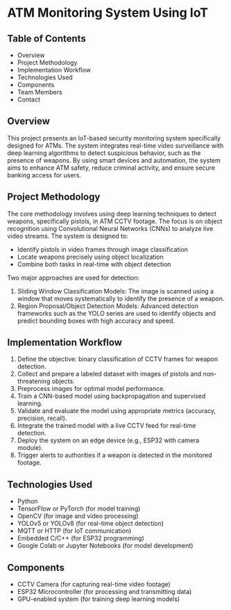 # ATM Monitoring System Using IoT

## Table of Contents

- Overview
- Project Methodology
- Implementation Workflow
- Technologies Used
- Components
- Team Members
- Contact

## Overview

This project presents an IoT-based security monitoring system specifically designed for ATMs. The system integrates real-time video surveillance with deep learning algorithms to detect suspicious behavior, such as the presence of weapons. By using smart devices and automation, the system aims to enhance ATM safety, reduce criminal activity, and ensure secure banking access for users.

## Project Methodology

The core methodology involves using deep learning techniques to detect weapons, specifically pistols, in ATM CCTV footage. The focus is on object recognition using Convolutional Neural Networks (CNNs) to analyze live video streams. The system is designed to:

- Identify pistols in video frames through image classification
- Locate weapons precisely using object localization
- Combine both tasks in real-time with object detection

Two major approaches are used for detection:

1. Sliding Window Classification Models: The image is scanned using a window that moves systematically to identify the presence of a weapon.
2. Region Proposal/Object Detection Models: Advanced detection frameworks such as the YOLO series are used to identify objects and predict bounding boxes with high accuracy and speed.

## Implementation Workflow

1. Define the objective: binary classification of CCTV frames for weapon detection.
2. Collect and prepare a labeled dataset with images of pistols and non-threatening objects.
3. Preprocess images for optimal model performance.
4. Train a CNN-based model using backpropagation and supervised learning.
5. Validate and evaluate the model using appropriate metrics (accuracy, precision, recall).
6. Integrate the trained model with a live CCTV feed for real-time detection.
7. Deploy the system on an edge device (e.g., ESP32 with camera module).
8. Trigger alerts to authorities if a weapon is detected in the monitored footage.

## Technologies Used

- Python
- TensorFlow or PyTorch (for model training)
- OpenCV (for image and video processing)
- YOLOv5 or YOLOv8 (for real-time object detection)
- MQTT or HTTP (for IoT communication)
- Embedded C/C++ (for ESP32 programming)
- Google Colab or Jupyter Notebooks (for model development)

## Components

- CCTV Camera (for capturing real-time video footage)
- ESP32 Microcontroller (for processing and transmitting data)
- GPU-enabled system (for training deep learning models)
